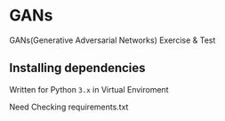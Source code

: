 # GANs
GANs(Generative Adversarial Networks) Exercise & Test

## Installing dependencies

Written for Python `3.x` in Virtual Enviroment

Need Checking requirements.txt
